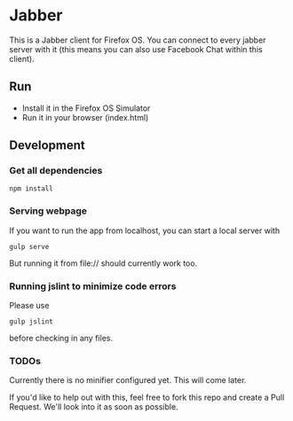 # Jabber
This is a Jabber client for Firefox OS. You can connect to every jabber server with it (this means you can also use Facebook Chat within this client).

## Run
* Install it in the Firefox OS Simulator
* Run it in your browser (index.html)

## Development

### Get all dependencies
`npm install`

### Serving webpage
If you want to run the app from localhost, you can start a local server with

`gulp serve`

But running it from file:// should currently work too.

### Running jslint to minimize code errors
Please use

`gulp jslint`

before checking in any files.

### TODOs
Currently there is no minifier configured yet. This will come later.

If you'd like to help out with this, feel free to fork this repo and create a Pull Request. We'll look into it as soon as possible.